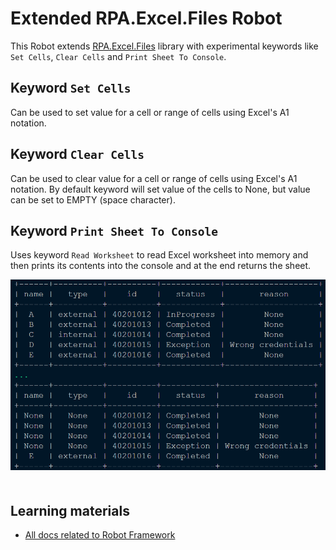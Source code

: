 # Extended RPA.Excel.Files Robot

This Robot extends [RPA.Excel.Files](https://robocorp.com/docs/libraries/rpa-framework/rpa-excel-files) library with experimental
keywords like `Set Cells`, `Clear Cells` and `Print Sheet To Console`.

## Keyword `Set Cells`

Can be used to set value for a cell or range of cells using Excel's A1 notation.

## Keyword `Clear Cells`

Can be used to clear value for a cell or range of cells using Excel's A1 notation. By default keyword will set value of the cells to None, but
value can be set to EMPTY (space character).

## Keyword `Print Sheet To Console`

Uses keyword `Read Worksheet` to read Excel worksheet into memory and then prints its contents into the console and at the end returns the sheet.

<img src="images/example_console_output.png" style="margin-bottom:20px">

## Learning materials

- [All docs related to Robot Framework](https://robocorp.com/docs/languages-and-frameworks/robot-framework)
